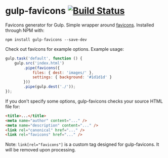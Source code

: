 # gulp-favicons [![Build Status](https://travis-ci.org/haydenbleasel/gulp-favicons.svg?branch=master)](https://travis-ci.org/haydenbleasel/gulp-favicons)

Favicons generator for Gulp. Simple wrapper around [favicons](https://github.com/haydenbleasel/favicons). Installed through NPM with:

```shell
npm install gulp-favicons --save-dev
```

Check out favicons for example options. Example usage:

```js
gulp.task('default', function () {
    gulp.src('index.html')
        .pipe(favicons({
            files: { dest: 'images/' },
            settings: { background: '#1d1d1d' }
        }))
        .pipe(gulp.dest('./'));
});
```

If you don't specify some options, gulp-favicons checks your source HTML file for:

```html
<title>...</title>
<meta name="author" content="..." />
<meta name="description" content="..." />
<link rel="canonical" href="..." />
<link rel="favicons" href="..." />
```

Note: `link[rel="favicons"]` is a custom tag designed for gulp-favicons. It will be removed upon processing.

